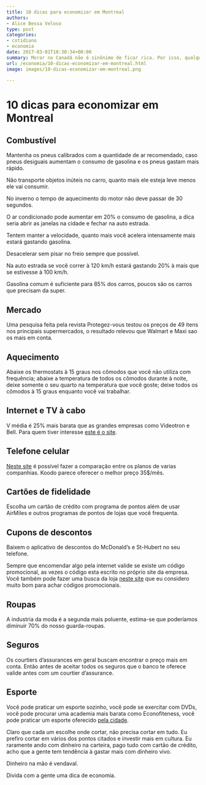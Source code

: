 ```yaml
---
title: 10 dicas para economizar em Montreal
authors:
- Alice Bessa Veloso
type: post
categories:
- cotidiano
- economia
date: 2017-03-01T18:30:34+00:00
summary: Morar no Canadá não é sinônimo de ficar rica. Por isso, qualquer dinheiro sobrando é lucro! Confira 10 dicas fantásticas para economizar em Montréal
url: /economia/10-dicas-economizar-em-montreal.html
image: images/10-dicas-economizar-em-montreal.png

---
```

# 10 dicas para economizar em Montreal

## Combustível

Mantenha os pneus calibrados com a quantidade de ar recomendado, caso pneus desiguais aumentam o consumo de gasolina e os pneus gastam mais rápido.

Não transporte objetos inúteis no carro, quanto mais ele esteja leve menos ele vai consumir.

No inverno o tempo de aquecimento do motor não deve passar de 30 segundos.

O ar condicionado pode aumentar em 20% o consumo de gasolina, a dica seria abrir as janelas na cidade e fechar na auto estrada.

Tentem manter a velocidade, quanto mais você acelera intensamente mais estará gastando gasolina.

Desacelerar sem pisar no freio sempre que possível.

Na auto estrada se você correr à 120 km/h estará gastando 20% à mais que se estivesse à 100 km/h.

Gasolina comum é suficiente para 85% dos carros, poucos são os carros que precisam da super.

## Mercado

Uma pesquisa feita pela revista Protegez-vous testou os preços de 49 itens nos principais supermercados, o resultado relevou que Walmart e Maxi sao os mais em conta.

## Aquecimento

Abaixe os thermostats à 15 graus nos cômodos que você não utiliza com frequência; abaixe a temperatura de todos os cômodos durante à noite, deixe somente o seu quarto na temperatura que você goste; deixe todos os cômodos à 15 graus enquanto você vai trabalhar.

## Internet e TV à cabo

V média é 25% mais barata que as grandes empresas como Videotron e Bell. Para quem tiver interesse <a href="http://www.vmedia.ca/en/" target="_blank">este é o site</a>.

## Telefone celular

<a href="http://www.comparaisoncellulaires.com/comparez-les-forfaits-au-quebec/telephones-intelligents-de-base/" target="_blank">Neste site</a> é possível fazer a comparação entre os planos de varias companhias. Koodo parece oferecer o melhor preço 35$/mês.

## Cartões de fidelidade

Escolha um cartão de crédito com programa de pontos além de usar AirMiles e outros programas de pontos de lojas que você frequenta.

## Cupons de descontos

Baixem o aplicativo de descontos do McDonald&#8217;s e St-Hubert no seu telefone.

Sempre que encomendar algo pela internet valide se existe um código promocional, as vezes o código esta escrito no próprio site da empresa. Você também pode fazer uma busca da loja <a href="http://www.retailmenot.ca/" target="_blank">neste site</a> que eu considero muito bom para achar códigos promocionais.

## Roupas

A industria da moda é a segunda mais poluente, estima-se que poderíamos diminuir 70% do nosso guarda-roupas.

<span class="embed-youtube" style="text-align:center; display: block;"></span>

## Seguros

Os courtiers d&#8217;assurances em geral buscam encontrar o preço mais em conta. Então antes de aceitar todos os seguros que o banco te oferece valide antes com um courtier d&#8217;assurance.

## Esporte

Você pode praticar um esporte sozinho, você pode se exercitar com DVDs, você pode procurar uma academia mais barata como Econofiteness, você pode praticar um esporte oferecido <a href="http://ville.montreal.qc.ca/portal/page?_pageid=5798,85637573&_dad=portal&_schema=PORTAL" target="_blank">pela cidade</a>.

Claro que cada um escolhe onde cortar, não precisa cortar em tudo. Eu prefiro cortar em vários dos pontos citados e investir mais em cultura. Eu raramente ando com dinheiro na carteira, pago tudo com cartão de crédito, acho que a gente tem tendência à gastar mais com dinheiro vivo.

Dinheiro na mão é vendaval.

Divida com a gente uma dica de economia.